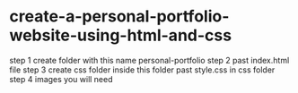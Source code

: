 # create-a-personal-portfolio-website-using-html-and-css

step 1 create folder with this name  personal-portfolio
step 2 past index.html file
step 3 create css folder inside this folder past style.css in css folder
step 4 images you will need
